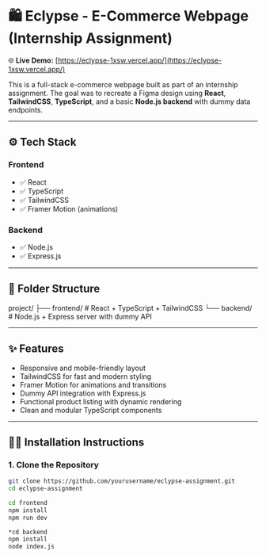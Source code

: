 # 🛍️ Eclypse - E-Commerce Webpage (Internship Assignment)

🌐 **Live Demo:** [https://eclypse-1xsw.vercel.app/](https://eclypse-1xsw.vercel.app/)

This is a full-stack e-commerce webpage built as part of an internship assignment. The goal was to recreate a Figma design using **React**, **TailwindCSS**, **TypeScript**, and a basic **Node.js backend** with dummy data endpoints.

---

## ⚙️ Tech Stack

### Frontend
- ✅ React
- ✅ TypeScript
- ✅ TailwindCSS
- ✅ Framer Motion (animations)

### Backend
- ✅ Node.js
- ✅ Express.js

---

## 📁 Folder Structure
project/
├── frontend/ # React + TypeScript + TailwindCSS
└── backend/ # Node.js + Express server with dummy API

---

## ✨ Features

- Responsive and mobile-friendly layout
- TailwindCSS for fast and modern styling
- Framer Motion for animations and transitions
- Dummy API integration with Express.js
- Functional product listing with dynamic rendering
- Clean and modular TypeScript components

---

## 🧑‍💻 Installation Instructions

### 1. Clone the Repository

```bash
git clone https://github.com/yourusername/eclypse-assignment.git
cd eclypse-assignment

cd frontend
npm install
npm run dev

*cd backend
npm install
node index.js
